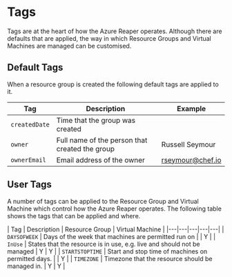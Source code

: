 # Tags

Tags are at the heart of how the Azure Reaper operates. Although there are defaults that are applied, the way in which Resource Groups and Virtual Machines  are managed can be customised.

## Default Tags

When a resource group is created the following default tags are applied to it.

| Tag | Description | Example |
|---|---|---|
| `createdDate` | Time that the group was created | |
| `owner` | Full name of the person that created the group | Russell Seymour |
| `ownerEmail` | Email address of the owner | rseymour@chef.io |

## User Tags

A number of tags can be applied to the Resource Group and Virtual Machine which control how the Azure Reaper operates. The following table shows the tags that can be applied and where.

| Tag | Description | Resource Group | Virtual Machine |
|---|---|---|---|---|
| `DAYSOFWEEK` | Days of the week that machines are permitted run on | | Y |
| `InUse` | States that the resource is in use, e.g. live and should not be managed | Y | Y |
| `STARTSTOPTIME` | Start and stop time of machines on permitted days. | | Y |
| `TIMEZONE` | Timezone that the resource should be managed in. | Y | Y |


